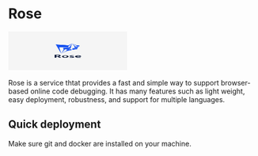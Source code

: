 # Rose

<img 
    src="logo.png" 
    width="240" height="78" border="0" alt="Rose">


Rose is a service thtat provides a fast and simple way to support browser-based online code debugging.
It has many features such as light weight, easy deployment, robustness, and support for multiple languages.


## Quick deployment

Make sure git and docker are installed on your machine.
